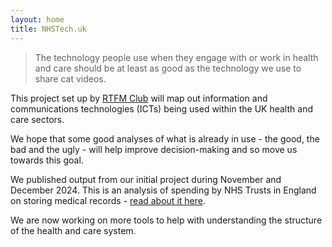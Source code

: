 ```yaml
---
layout: home
title: NHSTech.uk
---
```


> The technology people use when they engage with or work in health and care should be at least as good as the technology we use to share cat videos.


This project set up by [RTFM Club](https://rtfmclub.com/) will map out information and communications technologies (ICTs) being used within the UK health and care sectors.

We hope that some good analyses of what is already in use - the good, the bad and the ugly - will help improve decision-making and so move us towards this goal.

We published output from our initial project during November and December 2024. This is an analysis of spending by NHS Trusts in England on storing medical records - [read about it here](paperless.html).

We are now working on more tools to help with understanding the structure of the health and care system.
